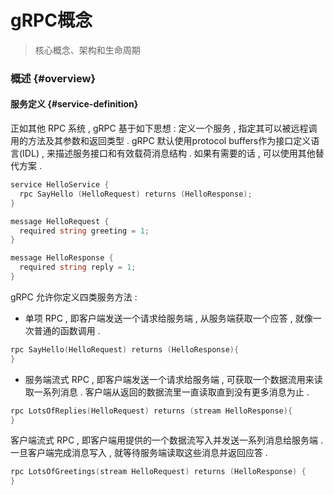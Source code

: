 # gRPC概念

> 核心概念、架构和生命周期

### 概述 {#overview}

#### 服务定义 {#service-definition}

正如其他 RPC 系统 , gRPC 基于如下思想 : 定义一个服务 , 指定其可以被远程调用的方法及其参数和返回类型 . gRPC 默认使用protocol buffers作为接口定义语言\(IDL\) , 来描述服务接口和有效载荷消息结构 . 如果有需要的话 , 可以使用其他替代方案 .

```go
service HelloService {
  rpc SayHello (HelloRequest) returns (HelloResponse);
}

message HelloRequest {
  required string greeting = 1;
}

message HelloResponse {
  required string reply = 1;
}
```

gRPC 允许你定义四类服务方法 :

* 单项 RPC , 即客户端发送一个请求给服务端 , 从服务端获取一个应答 , 就像一次普通的函数调用 .

```go
rpc SayHello(HelloRequest) returns (HelloResponse){
}
```

* 服务端流式 RPC , 即客户端发送一个请求给服务端 , 可获取一个数据流用来读取一系列消息 . 客户端从返回的数据流里一直读取直到没有更多消息为止 . 

```go
rpc LotsOfReplies(HelloRequest) returns (stream HelloResponse){
}
```

客户端流式 RPC , 即客户端用提供的一个数据流写入并发送一系列消息给服务端 . 一旦客户端完成消息写入 , 就等待服务端读取这些消息并返回应答 . 

```go
rpc LotsOfGreetings(stream HelloRequest) returns (HelloResponse) {
}
```



